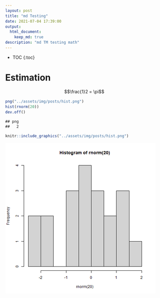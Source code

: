 ```yaml
---
layout: post
title: "md Testing"
date: 2021-07-04 17:39:00
output: 
  html_document:
    keep_md: true
description: "md TM testing math"
---
```




<!-- Frequent Worries about RCTs: Questions and Answers -->
<!-- Author: Macartan Humphreys -->

* TOC
{:toc}

# Estimation


$$\frac{1}2 = \pi$$


```r
png("../assets/img/posts/hist.png")
hist(rnorm(20))
dev.off()
```

```
## png 
##   2
```


```r
knitr::include_graphics("../assets/img/posts/hist.png")
```

<img src="assets/img/posts/hist.png" width="480" />
